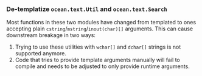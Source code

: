 ### De-templatize `ocean.text.Util` and `ocean.text.Search`

Most functions in these two modules have changed from templated to ones
accepting plain `cstring`/`mstring`/`inout(char)[]` arguments. This can cause
downstream breakage in two ways:

1) Trying to use these utilities with `wchar[]` and `dchar[]` strings is not
   supported anymore.
2) Code that tries to provide template arguments manually will fail to compile
   and needs to be adjusted to only provide runtime arguments.
